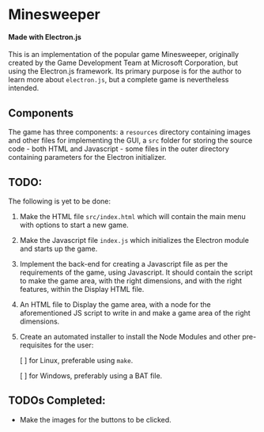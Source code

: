 # Minesweeper
#### Made with Electron.js

This is an implementation of the popular game Minesweeper, originally created by the Game Development Team at Microsoft Corporation, but using the Electron.js framework. Its primary purpose is for the author to learn more about `electron.js`, but a complete game is nevertheless intended.

## Components

The game has three components: a `resources` directory containing images and other files for implementing the GUI, a `src` folder for storing the source code - both HTML and Javascript - some files in the outer directory containing parameters for the Electron initializer.

## TODO:

The following is yet to be done:

  1. Make the HTML file `src/index.html` which will contain the main menu with options to start a new game.

  2. Make the Javascript file `index.js` which initializes the Electron module and starts up the game.

  3. Implement the back-end for creating a Javascript file as per the requirements of the game, using Javascript. It should contain the script to make the game area, with the right dimensions, and with the right features, within the Display HTML file.

  4. An HTML file to Display the game area, with a node for the aforementioned JS script to write in and make a game area of the right dimensions.

  5. Create an automated installer to install the Node Modules and other pre-requisites for the user:
     
     [ ] for Linux, preferable using `make`.
     
     [ ] for Windows, preferably using a BAT file.

## TODOs Completed:

  * Make the images for the buttons to be clicked.